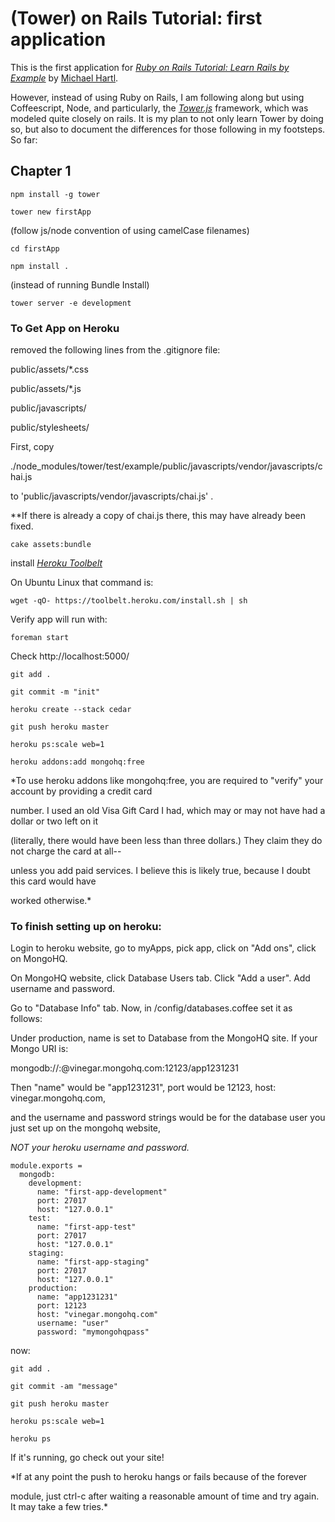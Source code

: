 # (Tower) on Rails Tutorial: first application

This is the first application for 
[*Ruby on Rails Tutorial: Learn Rails by Example*](http://railstutorial.org/)
by [Michael Hartl](http://michaelhartl.com/). 

However, instead of using Ruby on Rails, I am following along but using Coffeescript, Node,
and particularly, the [*Tower.js*](http://towerjs.org/) framework, which was modeled quite closely on rails. It is my plan to not only learn Tower by doing so, but also to document the differences for those following in my footsteps. So far:

## Chapter 1

```
npm install -g tower

tower new firstApp
```
(follow js/node convention of using camelCase filenames)

```
cd firstApp

npm install .
```

(instead of running Bundle Install)

```
tower server -e development
```

### To Get App on Heroku

removed the following lines from the .gitignore file:

public/assets/*.css

public/assets/*.js

public/javascripts/

public/stylesheets/

First, copy 

./node_modules/tower/test/example/public/javascripts/vendor/javascripts/chai.js 

to 'public/javascripts/vendor/javascripts/chai.js' . 

**If there is already a copy of chai.js there, this may have already been fixed.

```
cake assets:bundle
```

install [*Heroku Toolbelt*](https://toolbelt.herokuapp.com) 

On Ubuntu Linux that command is:

```
wget -qO- https://toolbelt.heroku.com/install.sh | sh
```

Verify app will run with: 

```
foreman start
```

Check http://localhost:5000/

```
git add .

git commit -m "init"

heroku create --stack cedar

git push heroku master

heroku ps:scale web=1

heroku addons:add mongohq:free
```

*To use heroku addons like mongohq:free, you are required to "verify" your account by providing a credit card

number.  I used an old Visa Gift Card I had, which may or may not have had a dollar or two left on it 

(literally, there would have been less than three dollars.) They claim they do not charge the card at all-- 

unless you add paid services. I believe this is likely true, because I doubt this card would have 

worked otherwise.*

### To finish setting up on heroku:

Login to heroku website, go to myApps, pick app, click on "Add ons", click on MongoHQ.

On MongoHQ website, click Database Users tab. Click "Add a user". Add username and password. 

Go to "Database Info" tab.  Now, in /config/databases.coffee set it as follows:

Under production, name is set to Database from the MongoHQ site. If your Mongo URI is:

mongodb://<user>:<password>@vinegar.mongohq.com:12123/app1231231

Then "name" would be "app1231231", port would be 12123, host: vinegar.mongohq.com,

and the username and password strings would be for the database user you just set up on the mongohq website,

*NOT your heroku username and password.*

```
module.exports =
  mongodb:
    development:
      name: "first-app-development"
      port: 27017
      host: "127.0.0.1"
    test:
      name: "first-app-test"
      port: 27017
      host: "127.0.0.1"
    staging:
      name: "first-app-staging"
      port: 27017
      host: "127.0.0.1"
    production:
      name: "app1231231"
      port: 12123
      host: "vinegar.mongohq.com"
      username: "user"
      password: "mymongohqpass"
```
now:

```
git add .

git commit -am "message"

git push heroku master

heroku ps:scale web=1

heroku ps
```

If it's running, go check out your site!

*If at any point the push to heroku hangs or fails because of the forever

module, just ctrl-c after waiting a reasonable amount of time and try again. It may take a few tries.*

